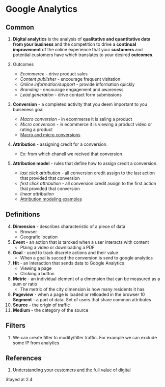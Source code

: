 # Google Analytics

## Common

1. **Digital analytics** is the analysis of **qualitative and quantitative data from your business** and the competition to drive a **continual improvement** of the online experience that your **customers** and potential customers have which translates to your desired **outcomes**.

2. Outcomes
    * *Ecommerce* - drive product sales
    * *Content publisher* - encourage frequent visitation
    * *Online information/support* - provide information quickly
    * *Branding* - encourage engagement and awareness
    * *Lead generation* - drive contact form submissions

3. **Conversion** - a completed activity that you deem important to you buiseness goal
    * *Macro conversion* - in ecommerse it is saling a product
    * *Micro conversion* - in ecommerce it is viewing a product video or rating a product
    * [Macro and micro conversions](https://support.google.com/analytics/answer/2665457)

4. **Attribution** - assigning credit for a conversion.
    * Ex: from which chanell we recived that conversion

5. **Attribution model** - rules that define how to assign credit a conversion.
    * *last click attribution* - all conversion credit assign to the last action that provided that conversion
    * *first click attribution* - all conversion credit assign to the first action that provided that conversion
    * *linear attribution*
    * [Attribution modeling examples](https://support.google.com/analytics/answer/1665189)

## Definitions

4. **Dimension** - describes characteristic of a piece of data
    * Browser
    * Geografic location
5. **Event**  - an action that is tarcked when a user interacts with content
    * Plaing a video or downloading a PDF
6. **Goal** - used to track discrete actions and their value
    * When a goal is succed the conversion is send to google analytics
7. **Hit** - an interaction that sends data to Google Analytics
    * Viewing a page
    * Clicking a button
8. **Metric** - an individual element of a dimension that can be measured as a sum or ratio
    * The metric of the city dimension is how many residents it has
9. **Pageview** - when a page is loaded or relloaded in the browser
10 **Segment** - a part of data. Set of users that share common attributes
11. **Source** - the origin of traffic
12. **Medium** - the category of the source


## Filters
1. We can create filter to modify/filter traffic. For example we can exclude some IP from analytics

## References

1. [ Understanding your customers and the full value of digital](https://analytics.googleblog.com/2013/01/insights-for-2013-understanding-your.html)

Stayed at 2.4